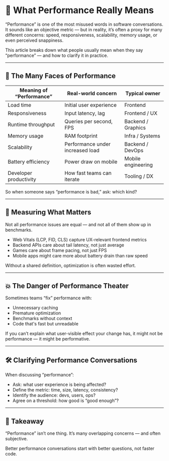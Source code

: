 # 🐌 What Performance Really Means

“Performance” is one of the most misused words in software conversations. It sounds like an objective metric — but in reality, it’s often a proxy for many different concerns: speed, responsiveness, scalability, memory usage, or even perceived snappiness.

This article breaks down what people usually mean when they say “performance” — and how to clarify it in practice.

---

## 🧠 The Many Faces of Performance

| Meaning of “Performance”      | Real-world concern                        | Typical owner                     |
|-------------------------------|-------------------------------------------|-----------------------------------|
| Load time                     | Initial user experience                   | Frontend                          |
| Responsiveness                | Input latency, lag                        | Frontend / UX                     |
| Runtime throughput            | Queries per second, FPS                   | Backend / Graphics                |
| Memory usage                  | RAM footprint                             | Infra / Systems                   |
| Scalability                   | Performance under increased load          | Backend / DevOps                  |
| Battery efficiency            | Power draw on mobile                      | Mobile engineering                |
| Developer productivity        | How fast teams can iterate                | Tooling / DX                      |

So when someone says “performance is bad,” ask: which kind?

---

## 🧪 Measuring What Matters

Not all performance issues are equal — and not all of them show up in benchmarks.

- Web Vitals (LCP, FID, CLS) capture UX-relevant frontend metrics
- Backend APIs care about tail latency, not just average
- Games care about frame pacing, not just FPS
- Mobile apps might care more about battery drain than raw speed

Without a shared definition, optimization is often wasted effort.

---

## 💥 The Danger of Performance Theater

Sometimes teams “fix” performance with:

- Unnecessary caching
- Premature optimization
- Benchmarks without context
- Code that's fast but unreadable

If you can’t explain what user-visible effect your change has, it might not be performance — it might be performative.

---

## 🛠️ Clarifying Performance Conversations

When discussing “performance”:

- Ask: what user experience is being affected?
- Define the metric: time, size, latency, consistency?
- Identify the audience: devs, users, ops?
- Agree on a threshold: how good is “good enough”?

---

## 📣 Takeaway

“Performance” isn’t one thing. It’s many overlapping concerns — and often subjective.

Better performance conversations start with better questions, not faster code.